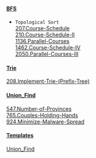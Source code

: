 #### [BFS](https://github.com/xl69/LeetCode/tree/main/BFS)

* ``Topological Sort``  
[207.Course-Schedule](https://github.com/xl69/LeetCode/tree/main/BFS/207.Course-Schedule)  
[210.Course-Schedule-II](https://github.com/xl69/LeetCode/tree/main/BFS/210.Course-Schedule-II)  
[1136.Parallel-Courses](https://github.com/xl69/LeetCode/tree/main/BFS/1136.Parallel-Courses)  
[1462.Course-Schedule-IV](https://github.com/xl69/LeetCode/tree/main/BFS/1462.Course-Schedule-IV)  
[2050.Parallel-Courses-III](https://github.com/xl69/LeetCode/tree/main/BFS/2050.Parallel-Courses-III)  

#### [Trie](https://github.com/xl69/LeetCode/tree/main/Trie)

[208.Implement-Trie-(Prefix-Tree)](https://github.com/xl69/LeetCode/tree/main/Trie/208.Implement-Trie-(Prefix-Tree))

#### [Union_Find](https://github.com/xl69/LeetCode/tree/main/Union_Find)

[547.Number-of-Provinces](https://github.com/xl69/LeetCode/tree/main/Union_Find/547.Number-of-Provinces)  
[765.Couples-Holding-Hands](https://github.com/xl69/LeetCode/tree/main/Union_Find/765.Couples-Holding-Hands)  
[924.Minimize-Malware-Spread](https://github.com/xl69/LeetCode/tree/main/Union_Find/924.Minimize-Malware-Spread)

#### [Templates](https://github.com/xl69/LeetCode/tree/main/Templates)
[Union_Find](https://github.com/xl69/LeetCode/tree/main/Templates/Union_Find)
